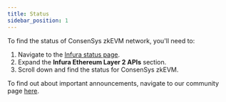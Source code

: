 ```yaml
---
title: Status
sidebar_position: 1
---
```


To find the status of ConsenSys zkEVM network, you'll need to:

1. Navigate to the [Infura status page](https://status.infura.io/).
1. Expand the **Infura Ethereum Layer 2 APIs** section.
1. Scroll down and find the status for ConsenSys zkEVM.

To find out about important announcements, navigate to our community page [here](https://community.zkevm.consensys.net/).
